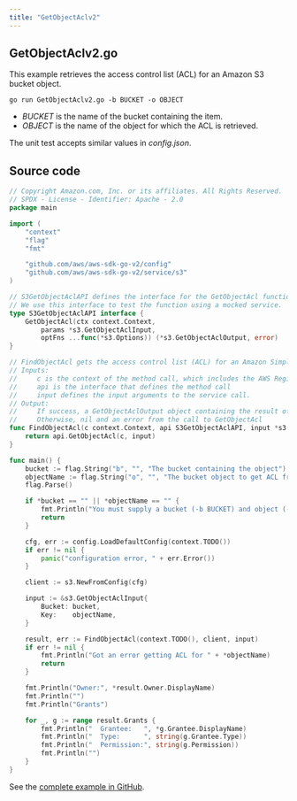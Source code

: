```yaml
---
title: "GetObjectAclv2"
---
```

## GetObjectAclv2.go

This example retrieves the access control list (ACL) for an Amazon S3 bucket object.

`go run GetObjectAclv2.go -b BUCKET -o OBJECT`

- _BUCKET_ is the name of the bucket containing the item.
- _OBJECT_ is the name of the object for which the ACL is retrieved.

The unit test accepts similar values in _config.json_.

## Source code

```go
// Copyright Amazon.com, Inc. or its affiliates. All Rights Reserved.
// SPDX - License - Identifier: Apache - 2.0
package main

import (
	"context"
	"flag"
	"fmt"

	"github.com/aws/aws-sdk-go-v2/config"
	"github.com/aws/aws-sdk-go-v2/service/s3"
)

// S3GetObjectAclAPI defines the interface for the GetObjectAcl function.
// We use this interface to test the function using a mocked service.
type S3GetObjectAclAPI interface {
	GetObjectAcl(ctx context.Context,
		params *s3.GetObjectAclInput,
		optFns ...func(*s3.Options)) (*s3.GetObjectAclOutput, error)
}

// FindObjectAcl gets the access control list (ACL) for an Amazon Simple Storage Service (Amazon S3) bucket object
// Inputs:
//     c is the context of the method call, which includes the AWS Region
//     api is the interface that defines the method call
//     input defines the input arguments to the service call.
// Output:
//     If success, a GetObjectAclOutput object containing the result of the service call and nil
//     Otherwise, nil and an error from the call to GetObjectAcl
func FindObjectAcl(c context.Context, api S3GetObjectAclAPI, input *s3.GetObjectAclInput) (*s3.GetObjectAclOutput, error) {
	return api.GetObjectAcl(c, input)
}

func main() {
	bucket := flag.String("b", "", "The bucket containing the object")
	objectName := flag.String("o", "", "The bucket object to get ACL from")
	flag.Parse()

	if *bucket == "" || *objectName == "" {
		fmt.Println("You must supply a bucket (-b BUCKET) and object (-o OBJECT)")
		return
	}

	cfg, err := config.LoadDefaultConfig(context.TODO())
	if err != nil {
		panic("configuration error, " + err.Error())
	}

	client := s3.NewFromConfig(cfg)

	input := &s3.GetObjectAclInput{
		Bucket: bucket,
		Key:    objectName,
	}

	result, err := FindObjectAcl(context.TODO(), client, input)
	if err != nil {
		fmt.Println("Got an error getting ACL for " + *objectName)
		return
	}

	fmt.Println("Owner:", *result.Owner.DisplayName)
	fmt.Println("")
	fmt.Println("Grants")

	for _, g := range result.Grants {
		fmt.Println("  Grantee:   ", *g.Grantee.DisplayName)
		fmt.Println("  Type:      ", string(g.Grantee.Type))
		fmt.Println("  Permission:", string(g.Permission))
		fmt.Println("")
	}
}

```

See the [complete example in GitHub](https://github.com/awsdocs/aws-doc-sdk-examples/blob/master/gov2/s3/GetObjectAcl/GetObjectAclv2.go).